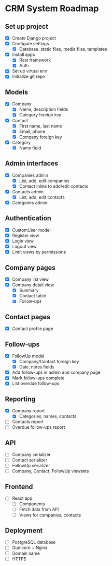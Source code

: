 # CRM System Roadmap

## Set up project

- [x] Create Django project
- [x] Configure settings
  - [x] Database, static files, media files, templates
- [x] Install apps
  - [x] Rest framework
  - [x] Auth
- [x] Set up virtual env
- [x] Initialize git repo

## Models

- [x] Company
  - [x] Name, description fields
  - [x] Category foreign key
- [x] Contact
  - [x] First name, last name
  - [x] Email, phone
  - [x] Company foreign key
- [x] Category
  - [x] Name field

## Admin interfaces

- [x] Companies admin
  - [x] List, add, edit companies
  - [x] Contact inline to add/edit contacts
- [x] Contacts admin
  - [x] List, add, edit contacts
- [x] Categories admin

## Authentication

- [x] CustomUser model
- [x] Register view
- [x] Login view
- [x] Logout view
- [x] Limit views by permissions

## Company pages

- [x] Company list view
- [x] Company detail view
  - [x] Summary
  - [x] Contact table
  - [x] Follow-ups

## Contact pages

- [x] Contact profile page

## Follow-ups

- [x] FollowUp model
  - [x] Company/Contact foreign key
  - [x] Date, notes fields
- [x] Add follow-ups in admin and company page
- [x] Mark follow-ups complete
- [x] List overdue follow-ups

## Reporting

- [x] Company report
  - [x] Categories, names, contacts
- [ ] Contacts report
- [ ] Overdue follow-ups report

## API

- [ ] Company serializer
- [ ] Contact serializer
- [ ] FollowUp serializer
- [ ] Company, Contact, FollowUp viewsets

## Frontend

- [ ] React app
  - [ ] Components
  - [ ] Fetch data from API
  - [ ] Views for companies, contacts

## Deployment

- [ ] PostgreSQL database
- [ ] Gunicorn + Nginx
- [ ] Domain name
- [ ] HTTPS
